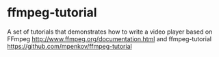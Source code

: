 # ffmpeg-tutorial
A set of tutorials that demonstrates how to write a video player based on FFmpeg http://www.ffmpeg.org/documentation.html and ffmpeg-tutorial https://github.com/mpenkov/ffmpeg-tutorial
